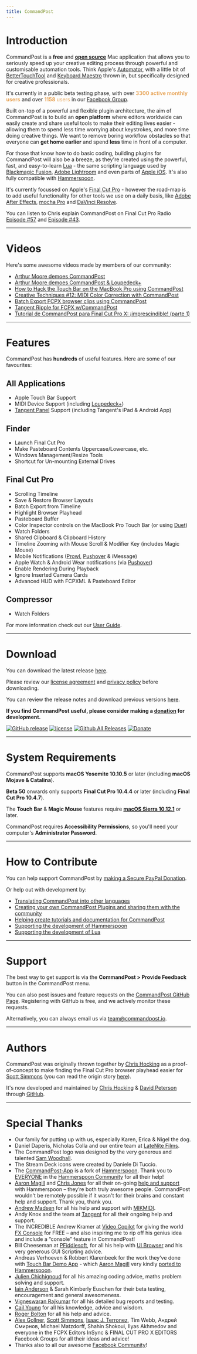 ```yaml
---
title: CommandPost
---
```


# Introduction

CommandPost is a **free** and [**open source**](https://github.com/CommandPost/CommandPost/blob/develop/LICENSE.md) Mac application that allows you to seriously speed up your creative editing process through powerful and customisable automation tools. Think Apple's [Automator](https://macosxautomation.com/automator/), with a little bit of [BetterTouchTool](https://www.boastr.net) and [Keyboard Maestro](https://www.keyboardmaestro.com) thrown in, but specifically designed for creative professionals.

It's currently in a public beta testing phase, with over <span style="color: #e8a75d;">**3300 active monthly users**</span> and over <span style="color: #e8a75d;">**1158** users</span> in our [Facebook Group](https://www.facebook.com/groups/commandpost/).

Built on-top of a powerful and flexible plugin architecture, the aim of CommandPost is to build an **open platform** where editors worldwide can easily create and share useful tools to make their editing lives easier - allowing them to spend less time worrying about keystrokes, and more time doing creative things. We want to remove boring workflow obstacles so that everyone can **get home earlier** and spend **less** time in front of a computer.

For those that know how to do basic coding, building plugins for CommandPost will also be a breeze, as they're created using the powerful, fast, and easy-to-learn [Lua](https://dev.commandpost.io/lua/overview/) - the same scripting language used by [Blackmagic Fusion](https://www.blackmagicdesign.com/products/fusion/), [Adobe Lightroom](https://www.adobe.com/au/products/photoshop-lightroom.html) and even parts of [Apple iOS](https://twitter.com/_inside/status/1026173832527265792). It's also fully compatible with [Hammerspoon](http://www.hammerspoon.org).

It's currently focussed on Apple's [Final Cut Pro](http://apple.com/final-cut-pro/) - however the road-map is to add useful functionality for other tools we use on a daily basis, like [Adobe After Effects](http://www.adobe.com/au/products/aftereffects.html), [mocha Pro](http://www.imagineersystems.com/products/mocha-pro/) and [DaVinci Resolve](https://www.blackmagicdesign.com/products/davinciresolve).

You can listen to Chris explain CommandPost on Final Cut Pro Radio [Episode #57](http://fcpradio.com/episode057.html) and [Episode #43](http://fcpradio.com/episodes/episode043.html).

---

# Videos

Here's some awesome videos made by members of our community:

- [Arthur Moore demoes CommandPost](https://www.youtube.com/watch?v=2IkCYS9Svrw)
- [Arthur Moore demoes CommandPost & Loupedeck+](https://www.youtube.com/watch?v=uNMdDGtIoR0)
- [How to Hack the Touch Bar on the MacBook Pro using CommandPost](https://www.youtube.com/watch?v=Wf7MZ2MjgkA)
- [Creative Techniques #12: MIDI Color Correction with CommandPost](https://www.youtube.com/watch?v=V4YvDeOtpGc)
- [Batch Export FCPX browser clips using CommandPost](https://www.youtube.com/watch?v=FXzoeAUWMe4)
- [Tangent Ripple for FCPX w/CommandPost](https://www.youtube.com/watch?v=FWzd6KZNHpY)
- [Tutorial de CommandPost para Final Cut Pro X: ¡imprescindible! (parte 1)](https://www.youtube.com/watch?v=Ai_fTAwEI_g)

---

# Features

CommandPost has **hundreds** of useful features. Here are some of our favourites:

## All Applications
- Apple Touch Bar Support
- MIDI Device Support (including [Loupedeck+](https://loupedeck.com))
- [Tangent Panel](http://tangentwave.co.uk) Support (including Tangent's iPad & Android App)

## Finder

- Launch Final Cut Pro
- Make Pasteboard Contents Uppercase/Lowercase, etc.
- Windows Management/Resize Tools
- Shortcut for Un-mounting External Drives

## Final Cut Pro

- Scrolling Timeline
- Save & Restore Browser Layouts
- Batch Export from Timeline
- Highlight Browser Playhead
- Pasteboard Buffer
- Color Inspector controls on the MacBook Pro Touch Bar (or using [Duet](https://www.duetdisplay.com))
- Watch Folders
- Shared Clipboard & Clipboard History
- Timeline Zooming with Mouse Scroll & Modifier Key (includes Magic Mouse)
- Mobile Notifications ([Prowl](https://www.prowlapp.com), [Pushover](https://pushover.net/login) & iMessage)
- Apple Watch & Android Wear notifications (via [Pushover](https://pushover.net/login))
- Enable Rendering During Playback
- Ignore Inserted Camera Cards
- Advanced HUD with FCPXML & Pasteboard Editor

## Compressor

- Watch Folders

For more information check out our [User Guide](http://help.commandpost.io/).

---

# Download

You can download the latest release <a href="https://github.com/CommandPost/CommandPost/releases/latest" id="download-text-link">here</a>.

Please review our [license agreement](https://github.com/CommandPost/CommandPost/blob/develop/LICENSE.md) and [privacy policy](https://help.commandpost.io/privacy-and-credits/privacy-policy) before downloading.

You can review the release notes and download previous versions [here](https://github.com/CommandPost/CommandPost/releases/).

**If you find CommandPost useful, please consider making a [donation](https://www.paypal.com/cgi-bin/webscr?cmd=_s-xclick&hosted_button_id=HQK87KLKY8EVN) for development.**

[![GitHub release](https://img.shields.io/github/release/CommandPost/CommandPost/all.svg)](https://github.com/CommandPost/CommandPost/releases) [![license](https://img.shields.io/github/license/CommandPost/CommandPost.svg)](https://github.com/CommandPost/CommandPost/blob/develop/LICENSE.md) [![Github All Releases](https://img.shields.io/github/downloads/CommandPost/CommandPost/total.svg)](https://github.com/CommandPost/CommandPost/releases) [![Donate](https://img.shields.io/badge/Donate-PayPal-green.svg)](https://www.paypal.com/cgi-bin/webscr?cmd=_s-xclick&hosted_button_id=HQK87KLKY8EVN)

---

# System Requirements

CommandPost supports **macOS Yosemite 10.10.5** or later (including **macOS Mojave & Catalina**).

**Beta 50** onwards only supports **Final Cut Pro 10.4.4** or later (including **Final Cut Pro 10.4.7**).

The **Touch Bar** & **Magic Mouse** features require **[macOS Sierra 10.12.1](https://support.apple.com/kb/dl1897)** or later.

CommandPost requires **Accessibility Permissions**, so you'll need your computer's **Administrator Password**.

---

# How to Contribute

You can help support CommandPost by [making a Secure PayPal Donation](https://www.paypal.com/cgi-bin/webscr?cmd=_s-xclick&hosted_button_id=HQK87KLKY8EVN).

Or help out with development by:

- [Translating CommandPost into other languages](https://poeditor.com/join/project/QWvOQlF1Sy)
- [Creating your own CommandPost Plugins and sharing them with the community](https://dev.commandpost.io/plugins/overview/)
- [Helping create tutorials and documentation for CommandPost](https://github.com/CommandPost/CommandPost/issues)
- [Supporting the development of Hammerspoon](http://www.hammerspoon.org)
- [Supporting the development of Lua](https://www.lua.org/donations.html)

---

# Support

The best way to get support is via the **CommandPost > Provide Feedback** button in the CommandPost menu.

You can also post issues and feature requests on the [CommandPost GitHub Page](https://github.com/CommandPost/CommandPost/issues). Registering with GitHub is free, and we actively monitor these requests.

Alternatively, you can always email us via [team@commandpost.io](mailto:team@commandpost.io).

---

# Authors

CommandPost was originally thrown together by [Chris Hocking](https://github.com/latenitefilms) as a proof-of-concept to make finding the Final Cut Pro browser playhead easier for [Scott Simmons](http://www.scottsimmons.tv/) (you can read the origin story [here](https://latenitefilms.com/blog/final-cut-pro-hacks/)).

It's now developed and maintained by [Chris Hocking](https://github.com/latenitefilms) & [David Peterson](https://github.com/randomeizer) through [GitHub](https://github.com/CommandPost/CommandPost).

---

# Special Thanks

- Our family for putting up with us, especially Karen, Erica & Nigel the dog.
- Daniel Daperis, Nicholas Colla and our entire team at [LateNite Films](https://latenitefilms.com).
- The CommandPost logo was designed by the very generous and talented [Sam Woodhall](https://twitter.com/SWDoctor).
- The Stream Deck icons were created by Daniele Di Tuccio.
- The [CommandPost-App](https://github.com/CommandPost/CommandPost-App) is a fork of [Hammerspoon](http://www.hammerspoon.org). Thank you to [EVERYONE](https://github.com/Hammerspoon/hammerspoon/blob/master/CREDITS.md) in the [Hammerspoon Community](https://github.com/Hammerspoon/hammerspoon/issues) for all their help!
- [Aaron Magill](https://github.com/asmagill) and [Chris Jones](https://github.com/cmsj) for all their on-going [help and support](https://github.com/Hammerspoon/hammerspoon/issues) with Hammerspoon – they’re both truly awesome people. CommandPost wouldn't be remotely possible if it wasn't for their brains and constant help and support. Thank you, thank you.
- [Andrew Madsen](https://github.com/armadsen) for all his help and support with [MIKMIDI](https://github.com/mixedinkey-opensource/MIKMIDI).
- Andy Knox and the team at [Tangent](http://tangentwave.co.uk) for all their ongoing help and support.
- The INCREDIBLE Andrew Kramer at [Video Copilot](http://www.videocopilot.net/) for giving the world [FX Console](http://www.videocopilot.net/blog/2016/10/new-workflow-plug-in-fx-console-is-now-available/) for FREE – and also inspiring me to rip off his genius idea and include a “console” feature in CommandPost!
- Bill Cheeseman at [PFiddlesoft](http://pfiddlesoft.com/), for all his help with [UI Browser](http://pfiddlesoft.com/uibrowser/index.html) and his very generous GUI Scripting advice.
- Andreas Verhoeven & Robbert Klarenbeek for the work they’ve done with [Touch Bar Demo App](https://github.com/bikkelbroeders/TouchBarDemoApp) - which [Aaron Magill](https://github.com/asmagill) very kindly [ported to Hammerspoon](https://github.com/asmagill/hammerspoon_asm/tree/master/touchbar).
- [Julien Chichignoud](http://julien.chichignoud.com) for all his amazing coding advice, maths problem solving and support.
- [Iain Anderson](http://funwithstuff.com) & Sarah Kimberly Euschen for their beta testing, encouragement and general awesomeness.
- [Vigneswaran Rajkumar](https://theacharya.co) for all his detailed bug reports and testing.
- [Cail Young](https://twitter.com/cailyoung) for all his knowledge, advice and wisdom.
- [Roger Bolton](https://coremelt.com) for all his help and advice.
- [Alex Gollner](http://alex4d.com/), [Scott Simmons](http://www.scottsimmons.tv/), [Isaac J. Terronez](https://twitter.com/ijterronez), Tim Webb, Андрей Смирнов, Michael Matzdorff, Shahin Shokoui, Ilyas Akhmedov and everyone in the FCPX Editors InSync & FINAL CUT PRO X EDITORS Facebook Groups for all their ideas and advice!
- Thanks also to all our awesome [Facebook Community](https://www.facebook.com/groups/commandpost/)!